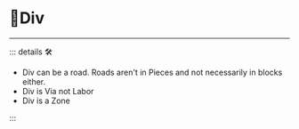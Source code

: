 # 🔻<via>Div</via>

---

<!-- =================================================== -->
<!-- =================================================== -->
<!-- =================================================== -->
<!-- =================================================== -->
<!-- =================================================== -->
::: details 🛠

- Div can be a road. Roads aren't in Pieces and not necessarily in blocks either.
- Div is Via not Labor
- Div is a Zone

:::
